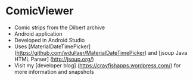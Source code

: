 # ComicViewer
* Comic strips from the Dilbert archive
* Android application
* Developed in Android Studio
* Uses [MaterialDateTimePicker] (https://github.com/wdullaer/MaterialDateTimePicker) and [jsoup Java HTML Parser] (http://jsoup.org/)
* Visit my [developer blog] (https://crayfishapps.wordpress.com/) for more information and snapshots
